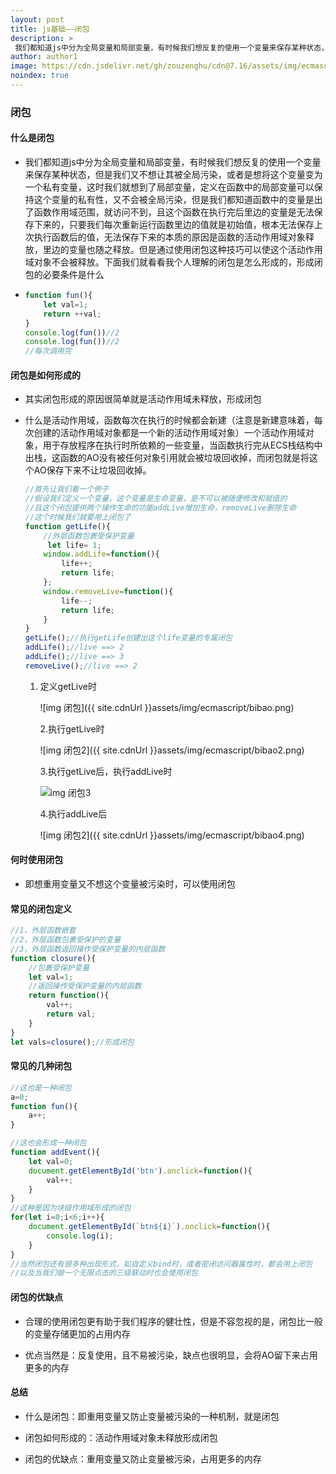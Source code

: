 ```yaml
---
layout: post
title: js基础——闭包
description: >
 我们都知道js中分为全局变量和局部变量，有时候我们想反复的使用一个变量来保存某种状态，但是我们又不想让其被全局污染，或者是想将这个变量变为一个私有变量，这时我们就想到了局部变量，定义在函数中的局部变量可以保持这个变量的私有性，
author: author1
image: https://cdn.jsdelivr.net/gh/zouzenghu/cdn@7.16/assets/img/ecmascript/u=2440909195,4195063666&fm=26&gp=0.jpg
noindex: true
---
```


### 闭包

#### 什么是闭包

* 我们都知道js中分为全局变量和局部变量，有时候我们想反复的使用一个变量来保存某种状态，但是我们又不想让其被全局污染，或者是想将这个变量变为一个私有变量，这时我们就想到了局部变量，定义在函数中的局部变量可以保持这个变量的私有性，又不会被全局污染，但是我们都知道函数中的变量是出了函数作用域范围，就访问不到，且这个函数在执行完后里边的变量是无法保存下来的，只要我们每次重新运行函数里边的值就是初始值，根本无法保存上次执行函数后的值，无法保存下来的本质的原因是函数的活动作用域对象释放，里边的变量也随之释放。但是通过使用闭包这种技巧可以使这个活动作用域对象不会被释放。下面我们就看看我个人理解的闭包是怎么形成的，形成闭包的必要条件是什么

* ```javascript
  function fun(){
      let val=1;
      return ++val;
  }
  console.log(fun())//2
  console.log(fun())//2
  //每次调用完
  ```

#### 闭包是如何形成的

* 其实闭包形成的原因很简单就是活动作用域未释放，形成闭包

* 什么是活动作用域，函数每次在执行的时候都会新建（注意是新建意味着，每次创建的活动作用域对象都是一个新的活动作用域对象）一个活动作用域对象，用于存放程序在执行时所依赖的一些变量，当函数执行完从ECS栈结构中出栈，这函数的AO没有被任何对象引用就会被垃圾回收掉，而闭包就是将这个AO保存下来不让垃圾回收掉。
  
  ```javascript
  //首先让我们看一个例子
  //假设我们定义一个变量，这个变量是生命变量，是不可以被随便修改和赋值的
  //且这个闭包提供两个操作生命的功能addLive增加生命，removeLive删除生命
  //这个时候我们就要用上闭包了
  function getLife(){
      //外层函数包裹受保护变量
       let life= 1;
      window.addLife=function(){
          life++;
          return life;
      };
      window.removeLive=function(){
          life--;
          return life;
      }              
  }
  getLife();//执行getLife创建出这个life变量的专属闭包
  addLife();//live ==> 2
  addLife();//live ==> 3
  removeLive();//live ==> 2
  ```
  
  1. 定义getLive时
     
     ![img 闭包]({{ site.cdnUrl }}assets/img/ecmascript/bibao.png)
     
     2.执行getLive时
     
     ![img 闭包2]({{ site.cdnUrl }}assets/img/ecmascript/bibao2.png)    
     
     3.执行getLive后，执行addLive时
     
     ![img 闭包3]({{site.cdnUrl}}assets/img/ecmascript/bibao3.png)
     
     4.执行addLive后
     
     ![img 闭包2]({{ site.cdnUrl }}assets/img/ecmascript/bibao4.png)
  
     

#### 何时使用闭包

* 即想重用变量又不想这个变量被污染时，可以使用闭包

#### 常见的闭包定义

```javascript
//1，外层函数嵌套
//2，外层函数包裹受保护的变量
//3，外层函数返回操作受保护变量的内层函数
function closure(){
    //包裹受保护变量
    let val=1;
    //返回操作受保护变量的内层函数
    return function(){
        val++;
        return val;
    }
}
let vals=closure();//形成闭包
```

#### 常见的几种闭包

```javascript
//这也是一种闭包
a=0;
function fun(){
    a++;
}

//这也会形成一种闭包
function addEvent(){
    let val=0;
    document.getElementById('btn').onclick=function(){
        val++;        
    }
}
//这种是因为块级作用域形成的闭包
for(let i=0;i<6;i++){
    document.getElementById(`btn${i}`).onclick=function(){
        console.log(i);
    }    
}
//当然闭包还有很多种出现形式，如自定义bind时，或者密闭访问器属性时，都会用上闭包
//以及当我们做一个无限点击的三级联动时也会使用闭包

```

#### 闭包的优缺点

* 合理的使用闭包更有助于我们程序的健壮性，但是不容忽视的是，闭包比一般的变量存储更加的占用内存

* 优点当然是：反复使用，且不易被污染，缺点也很明显，会将AO留下来占用更多的内存
  
  
  

#### 总结

* 什么是闭包：即重用变量又防止变量被污染的一种机制，就是闭包

* 闭包如何形成的：活动作用域对象未释放形成闭包

* 闭包的优缺点：重用变量又防止变量被污染，占用更多的内存


